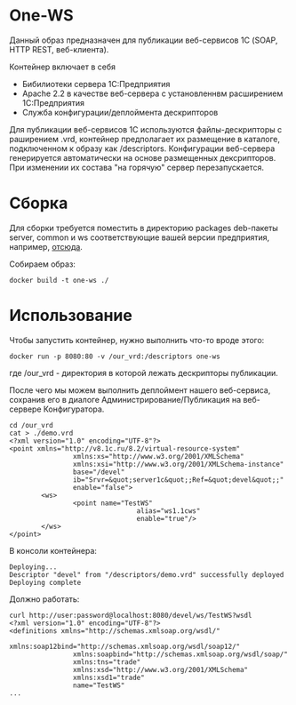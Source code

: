 # One-WS

Данный образ предназначен для публикации веб-сервисов 1С (SOAP, HTTP REST, веб-клиента).

Контейнер включает в себя
- Бибилиотеки сервера 1C:Предприятия
- Apache 2.2 в качестве веб-сервера с установленнвм расширением 1С:Предприятия
- Служба конфигурации/деплоймента дескрипторов

Для публикации веб-сервисов 1С используются файлы-дескрипторы с раширением .vrd, контейнер предполагает их размещение в каталоге, подключенном к образу как /descriptors.
Конфигурации веб-сервера генерируется автоматически на основе размещенных дексрипторов. При изменении их состава "на горячую" сервер перезапускается.


# Сборка

Для сборки требуется поместить в директорию packages deb-пакеты server, common и ws соответствующие вашей версии предприятия, например, [отсюда](https://users.v8.1c.ru/distribution/version_files?nick=Platform83&ver=8.3.3.641).

Собираем образ:
```
docker build -t one-ws ./
```

# Использование

Чтобы запустить контейнер, нужно выполнить что-то вроде этого:
```
docker run -p 8080:80 -v /our_vrd:/descriptors one-ws
```
где /our_vrd - директория в которой лежать дескрипторы публикации.

После чего мы можем выполнить деплоймент нашего веб-сервиса, сохранив его в диалоге Администрирование/Публикация на веб-сервере Конфигуратора.
```
cd /our_vrd
cat > ./demo.vrd
<?xml version="1.0" encoding="UTF-8"?>
<point xmlns="http://v8.1c.ru/8.2/virtual-resource-system"
                xmlns:xs="http://www.w3.org/2001/XMLSchema"
                xmlns:xsi="http://www.w3.org/2001/XMLSchema-instance"
                base="/devel"
                ib="Srvr=&quot;server1c&quot;;Ref=&quot;devel&quot;;"
                enable="false">
        <ws>
                <point name="TestWS"
                                alias="ws1.1cws"
                                enable="true"/>
        </ws>
</point>
```

В консоли контейнера:
```
Deploying...
Descriptor "devel" from "/descriptors/demo.vrd" successfully deployed
Deploying complete
```

Должно работать:
```
curl http://user:password@localhost:8080/devel/ws/TestWS?wsdl
<?xml version="1.0" encoding="UTF-8"?>
<definitions xmlns="http://schemas.xmlsoap.org/wsdl/"
                xmlns:soap12bind="http://schemas.xmlsoap.org/wsdl/soap12/"
                xmlns:soapbind="http://schemas.xmlsoap.org/wsdl/soap/"
                xmlns:tns="trade"
                xmlns:xsd="http://www.w3.org/2001/XMLSchema"
                xmlns:xsd1="trade"
                name="TestWS"
...
```


